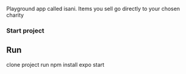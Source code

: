 Playground app called isani. Items you sell go directly to your chosen charity

### Start project

## Run
clone project
run npm install
expo start